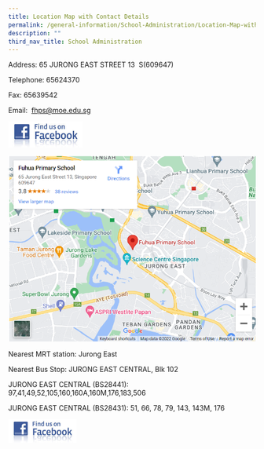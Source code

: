 ```yaml
---
title: Location Map with Contact Details
permalink: /general-information/School-Administration/Location-Map-with-Contact-Details/
description: ""
third_nav_title: School Administration
---
```

Address: 65 JURONG EAST STREET 13  S(609647)

Telephone: 65624370

Fax: 65639542

Email:  fhps@moe.edu.sg

  
<img style="width:30%;height:50%" src="/images/School%20Administration/Admission/FB1.jpg">

![](/images/School%20Administration/Admission/FB2.png)

Nearest MRT station: Jurong East

  

Nearest Bus Stop: JURONG EAST CENTRAL, Blk 102

  

JURONG EAST CENTRAL (BS28441): 97,41,49,52,105,160,160A,160M,176,183,506  

  

JURONG EAST CENTRAL (BS28431): 51, 66, 78, 79, 143, 143M, 176



<div>


<div style="float: left">

<a href="[https://www-broadricksec-moe-edu-sg-admin.cwp.sg/cca/uniformed-groups/red-cross](https://www-broadricksec-moe-edu-sg-admin.cwp.sg/cca/uniformed-groups/red-cross)">

<img style="width:50%;height:50%" src="/images/School%20Administration/Admission/FB1.jpg">

</a>

</div>

<div>

</div>

</div>